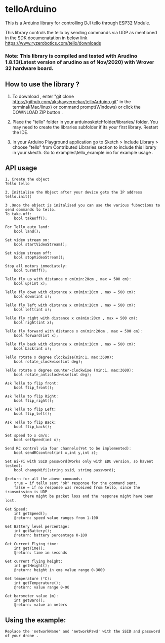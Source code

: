 # telloArduino
This is a Arduino library for controlling DJI tello through ESP32 Module.

This library controls the tello by sending commands via UDP as mentioned in the SDK documenatation in below link
https://www.ryzerobotics.com/tello/downloads

### Note: This library is compiled and tested with Arudino 1.8.13(Latest version of arudino as of Nov/2020) with Wrover 32 hardware board.
## How to use the library ?
1. To download , enter "git clone https://github.com/akshayvernekar/telloArduino.git" in the terminal(Mac/linux) or command prompt(Windows) or  click the DOWNLOAD ZIP button .

2. Place the "tello" folder in your arduinosketchfolder/libraries/ folder. 
You may need to create the libraries subfolder if its your first library. Restart the IDE.

3. In your Arduino Playground application go to Sketch > Include Library > choose "tello" from Contributed Libraries section to include this library in your skecth. Go to examples\tello_example.ino for example usage .

## API usage
	1. Create the object
	Tello tello
	
	2. Initialise the Object after your device gets the IP address
	tello.init()
	
	3 .Once the object is initalised you can use the various fubnctions to send commands to tello.
	To take-off:
		bool takeoff();
		
	For Tello auto land:
		bool land();
		
	Set video stream on:
		bool startVideoStream();
		
	Set video stream off:
		bool stopVideoStream();
	
	Stop all motors immediately:
		bool turnOff();
	
	Tello fly up with distance x cm(min:20cm , max = 500 cm):
		bool up(int x);
		
	Tello fly down with distance x cm(min:20cm , max = 500 cm):	
		bool down(int x);
		
	Tello fly left with distance x cm(min:20cm , max = 500 cm):
		bool left(int x);
	
	Tello fly right with distance x cm(min:20cm , max = 500 cm):
		bool right(int x);
	
	Tello fly forward with distance x cm(min:20cm , max = 500 cm):
		bool forward(int x);
	
	Tello fly back with distance x cm(min:20cm , max = 500 cm):
		bool back(int x);
	
	Tello rotate x degree clockwise(min:1, max:3600):
		bool rotate_clockwise(int deg);
		
	Tello rotate x degree counter-clockwise	(min:1, max:3600):
		bool rotate_anticlockwise(int deg);
		
	Ask Tello to flip front:
		bool flip_front();
		
	Ask Tello to flip Right:
		bool flip_right();
		
	Ask Tello to flip Left:
		bool flip_left();
	
	Ask Tello to flip Back:
		bool flip_back();
		
	Set speed to x cm/s:
		bool setSpeed(int x);
	
	Send RC control via four channels(Yet to be implemented):
		bool sendRCcontrol(int x,int y,int z);
		
	Set Wi-Fi with SSID password(Works only with EDU version, so havent tested):
		bool changeWifi(string ssid, string password);
	
	@return for all the above commands: 
		true = if tello sent "ok" response for the command sent.
		false = if no response was received from tello, since the transmission is UDP 
			there might be packet loss and the response might have been lost.
	
	Get Speed:
		int getSpeed();
		@return: speed value ranges from 1-100
	
	Get Battery level percentage:
		int getBattery();
		@return: battery percentage 0-100
		
	Get Current Flying time:
		int getTime();
		@return: time in seconds
	
	Get current flying height:
		int getHeight();
		@return: height in cms value range 0-3000
	
	Get temperature (°C):
		int getTemperature();
		@return: value range 0-90
	
	Get barometer value (m):
		int getBaro();
		@return: value in meters

## Using the example:
	Replace the 'networkName' and 'networkPswd' with the SSID and password of your drone .
